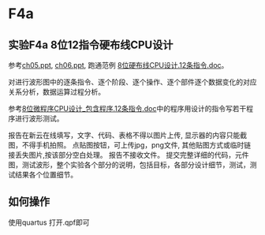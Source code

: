 # F4a
## 实验F4a 8位12指令硬布线CPU设计

参考[ch05.ppt](https://courses.gdut.edu.cn/pluginfile.php/138337/mod_folder/content/0/ch05.ppt?forcedownload=1), [ch06.ppt](https://courses.gdut.edu.cn/pluginfile.php/138337/mod_folder/content/0/ch06.ppt?forcedownload=1), 跑通范例 [8位硬布线CPU设计.12条指令.doc](https://courses.gdut.edu.cn/mod/resource/view.php?id=15079)。

对进行波形图中的逐条指令、逐个阶段、逐个操作、逐个部件逐个数据变化的对应关系分析，数据运算过程分析。

参考[8位微程序CPU设计_包含程序.12条指令.doc](https://courses.gdut.edu.cn/mod/resource/view.php?id=15078)中的程序用设计的指令写若干程序进行波形测试。

报告在新云在线填写，文字、代码、表格不得以图片上传, 显示器的内容只能截图，不得手机拍照。
点贴图按钮，可上传jpg，png文件, 其他贴图方式或临时链接丢失图片,按该部分空白处理。
报告不接收文件。
提交完整详细的代码，元件图，测试波形，整个实验各个部分的说明，包括目标，各部分设计细节，测试，测试结果各个位置细节。
## 如何操作
使用quartus 打开.qpf即可
